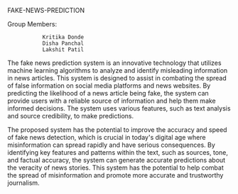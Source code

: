 FAKE-NEWS-PREDICTION

Group Members:
               
               Kritika Donde
               Disha Panchal
               Lakshit Patil
              
 The fake news prediction system is an innovative technology that utilizes machine learning 
algorithms to analyze and identify misleading information in news articles. This system is designed to assist 
in combating the spread of false information on social media platforms and news websites. By predicting the 
likelihood of a news article being fake, the system can provide users with a reliable source of information 
and help them make informed decisions. The system uses various features, such as text analysis and source 
credibility, to make predictions. 

The proposed system has the potential to improve the accuracy and speed of 
fake news detection, which is crucial in today's digital age where misinformation can spread rapidly and 
have serious consequences. By identifying key features and patterns within the text, such as sources, tone, 
and factual accuracy, the system can generate accurate predictions about the veracity of news stories. This 
system has the potential to help combat the spread of misinformation and promote more accurate and 
trustworthy journalism.
